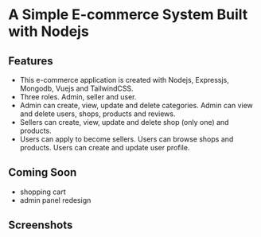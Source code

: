 # A Simple E-commerce System Built with Nodejs

## Features

- This e-commerce application is created with Nodejs, Expressjs, Mongodb, Vuejs and TailwindCSS.
- Three roles. Admin, seller and user.
- Admin can create, view, update and delete categories. Admin can view and delete users, shops, products and reviews.
- Sellers can create, view, update and delete shop (only one) and products.
- Users can apply to become sellers. Users can browse shops and products. Users can create and update user profile.

## Coming Soon

- shopping cart
- admin panel redesign

## Screenshots
